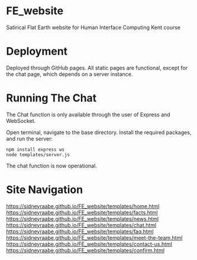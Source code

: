 # FE_website
Satirical Flat Earth website for Human Interface Computing Kent course

# Deployment
Deployed through GitHub pages. All static pages are functional, except for the chat page, which depends on a server instance.

# Running The Chat
The Chat function is only available through the user of Express and WebSocket.

Open terminal, navigate to the base directory.
Install the required packages, and run the server:

```
npm install express ws
node templates/server.js
```

The chat function is now operational.


# Site Navigation
https://sidneyraabe.github.io/FE_website/templates/home.html
https://sidneyraabe.github.io/FE_website/templates/facts.html
https://sidneyraabe.github.io/FE_website/templates/news.html
https://sidneyraabe.github.io/FE_website/templates/chat.html
https://sidneyraabe.github.io/FE_website/templates/faq.html
https://sidneyraabe.github.io/FE_website/templates/meet-the-team.html
https://sidneyraabe.github.io/FE_website/templates/contact-us.html
https://sidneyraabe.github.io/FE_website/templates/confirm.html

